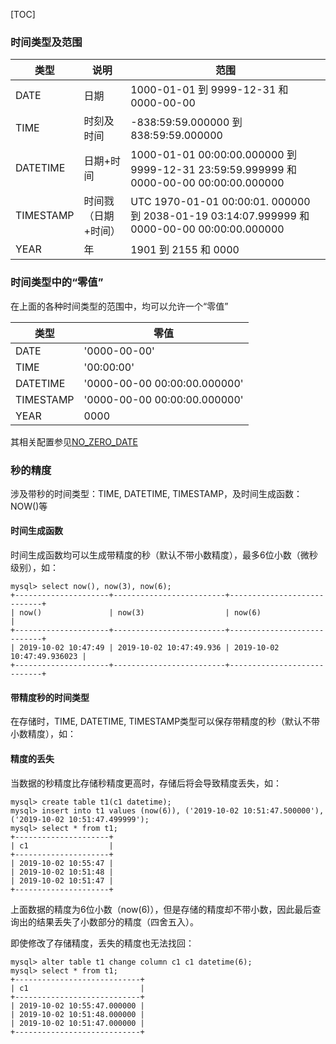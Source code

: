 [TOC]

### 时间类型及范围
| 类型 | 说明| 范围 |
| ---- | ---- | ---- |
| DATE | 日期 | 1000-01-01 到 9999-12-31 和 0000-00-00 |
| TIME | 时刻及时间 | -838:59:59.000000 到 838:59:59.000000 |
| DATETIME | 日期+时间 | 1000-01-01 00:00:00.000000  到 9999-12-31 23:59:59.999999 和 0000-00-00 00:00:00.000000|
| TIMESTAMP | 时间戮（日期+时间） | UTC 1970-01-01 00:00:01. 000000 到 2038-01-19 03:14:07.999999 和 0000-00-00 00:00:00.000000 |
| YEAR | 年 | 1901 到 2155 和 0000 |

### 时间类型中的“零值”
在上面的各种时间类型的范围中，均可以允许一个“零值”

| 类型 | 零值 |
| ---- | ---- |
| DATE | '0000-00-00' |
| TIME | '00:00:00'  |
| DATETIME | '0000-00-00 00:00:00.000000' |
| TIMESTAMP | '0000-00-00 00:00:00.000000' |
| YEAR | 0000 |

其相关配置参见[NO_ZERO_DATE](/数据类型：时间类型/时间类型相关设置.md#NO_ZERO_DATE)


### 秒的精度
涉及带秒的时间类型：TIME, DATETIME, TIMESTAMP，及时间生成函数：NOW()等

#### 时间生成函数
时间生成函数均可以生成带精度的秒（默认不带小数精度），最多6位小数（微秒级别），如：
```
mysql> select now(), now(3), now(6);
+---------------------+-------------------------+----------------------------+
| now()               | now(3)                  | now(6)                     |
+---------------------+-------------------------+----------------------------+
| 2019-10-02 10:47:49 | 2019-10-02 10:47:49.936 | 2019-10-02 10:47:49.936023 |
+---------------------+-------------------------+----------------------------+
```

#### 带精度秒的时间类型
在存储时，TIME, DATETIME, TIMESTAMP类型可以保存带精度的秒（默认不带小数精度），如：

#### 精度的丢失
当数据的秒精度比存储秒精度更高时，存储后将会导致精度丢失，如：
```
mysql> create table t1(c1 datetime);
mysql> insert into t1 values (now(6)), ('2019-10-02 10:51:47.500000'), ('2019-10-02 10:51:47.499999');
mysql> select * from t1;
+---------------------+
| c1                  |
+---------------------+
| 2019-10-02 10:55:47 |
| 2019-10-02 10:51:48 |
| 2019-10-02 10:51:47 |
+---------------------+
```
上面数据的精度为6位小数（now(6)），但是存储的精度却不带小数，因此最后查询出的结果丢失了小数部分的精度（四舍五入）。

即使修改了存储精度，丢失的精度也无法找回：
```
mysql> alter table t1 change column c1 c1 datetime(6);
mysql> select * from t1;
+----------------------------+
| c1                         |
+----------------------------+
| 2019-10-02 10:55:47.000000 |
| 2019-10-02 10:51:48.000000 |
| 2019-10-02 10:51:47.000000 |
+----------------------------+
```

